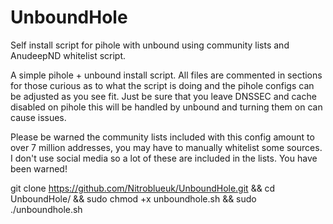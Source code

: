 # UnboundHole
Self install script for pihole with unbound using community lists and AnudeepND whitelist script.

A simple pihole + unbound install script. All files are commented in sections for those curious as to what the script is doing and the pihole configs can be adjusted as you see fit.
Just be sure that you leave DNSSEC and cache disabled on pihole this will be handled by unbound and turning them on can cause issues.

Please be warned the community lists included with this config amount to over 7 million addresses, you may have to manually whitelist some sources. 
I don't use social media so a lot of these are included in the lists. You have been warned!

git clone https://github.com/Nitroblueuk/UnboundHole.git &&
cd UnboundHole/ &&
sudo chmod +x unboundhole.sh &&
sudo ./unboundhole.sh
